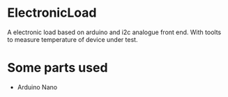 # ElectronicLoad
A electronic load based on arduino and i2c analogue front end. With toolts to measure temperature of device under test.

# Some parts used
* Arduino Nano
